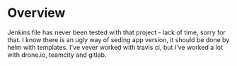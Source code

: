 # Overview 
Jenkins file has never been tested with that project - lack of time, sorry for that. 
I know there is an ugly way of seding app version, it should be done by helm with templates.
I've vever worked with travis ci, but I've worked a lot with drone.io, teamcity and gitlab.
